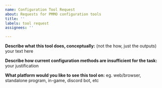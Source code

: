 ```yaml
---
name: Configuration Tool Request
about: Requests for PMMO configuration tools
title: ''
labels: tool request
assignees: ''

---
```


**Describe what this tool does, conceptually:**  (not the how, just the outputs)
your text here

**Describe how current configuration methods are insufficient for the task:**
your justification

**What platform would you like to see this tool on:**
eg. web/browser, standalone program, in-game, discord bot, etc
